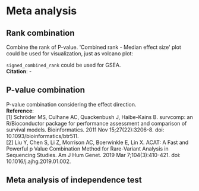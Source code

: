 # Meta analysis

## Rank combination
Combine the rank of P-value.
'Combined rank - Median effect size' plot could be used for visualization, just as volcano plot:  

`signed_combined_rank` could be used for GSEA.  
__Citation__: -  

## P-value combination
P-value combination considering the effect direction.  
__Reference__:  
[1] Schröder MS, Culhane AC, Quackenbush J, Haibe-Kains B. survcomp: an R/Bioconductor package for performance assessment and comparison of survival models. Bioinformatics. 2011 Nov 15;27(22):3206-8. doi: 10.1093/bioinformatics/btr511.  
[2] Liu Y, Chen S, Li Z, Morrison AC, Boerwinkle E, Lin X. ACAT: A Fast and Powerful p Value Combination Method for Rare-Variant Analysis in Sequencing Studies. Am J Hum Genet. 2019 Mar 7;104(3):410-421. doi: 10.1016/j.ajhg.2019.01.002.  

## Meta analysis of independence test

